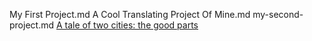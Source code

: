 My First Project.md
A Cool Translating Project Of Mine.md
my-second-project.md
[A tale of two cities: the good parts](https://www.google.com)

